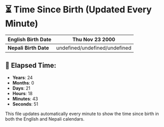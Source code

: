 # ⏳ Time Since Birth (Updated Every Minute)

| **English Birth Date** | Thu Nov 23 2000 |
|------------------------|-------------------------------------|
| **Nepali Birth Date**  | undefined/undefined/undefined                  |

## 📅 Elapsed Time:

- **Years**: 24
- **Months**: 0
- **Days**: 21
- **Hours**: 18
- **Minutes**: 43
- **Seconds**: 51

This file updates automatically every minute to show the time since birth in both the English and Nepali calendars.